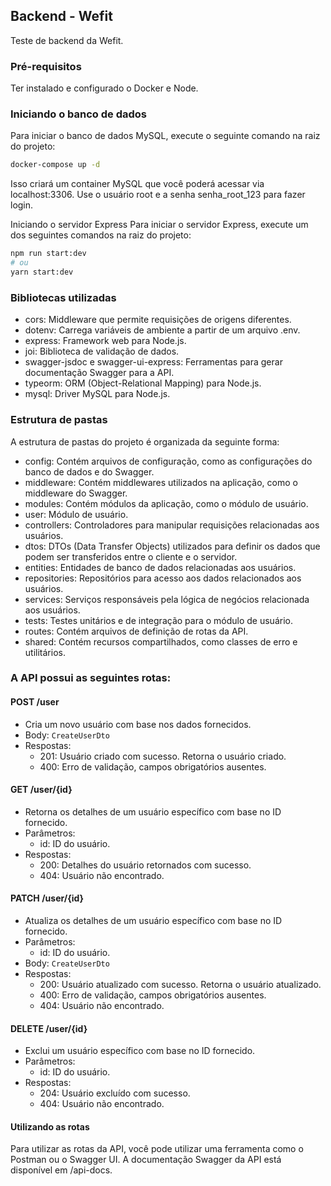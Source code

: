 ## Backend - Wefit
Teste de backend da Wefit.

### Pré-requisitos
Ter instalado e configurado o Docker e Node.

### Iniciando o banco de dados
Para iniciar o banco de dados MySQL, execute o seguinte comando na raiz do projeto:

```bash
docker-compose up -d
```

Isso criará um container MySQL que você poderá acessar via localhost:3306. Use o usuário root e a senha senha_root_123 para fazer login.

Iniciando o servidor Express
Para iniciar o servidor Express, execute um dos seguintes comandos na raiz do projeto:
```bash
npm run start:dev
# ou
yarn start:dev
```

### Bibliotecas utilizadas
* cors: Middleware que permite requisições de origens diferentes.
* dotenv: Carrega variáveis de ambiente a partir de um arquivo .env.
* express: Framework web para Node.js.
* joi: Biblioteca de validação de dados.
* swagger-jsdoc e swagger-ui-express: Ferramentas para gerar documentação Swagger para a API.
* typeorm: ORM (Object-Relational Mapping) para Node.js.
* mysql: Driver MySQL para Node.js.

### Estrutura de pastas
A estrutura de pastas do projeto é organizada da seguinte forma:
* config: Contém arquivos de configuração, como as configurações do banco de dados e do Swagger.
* middleware: Contém middlewares utilizados na aplicação, como o middleware do Swagger.
* modules: Contém módulos da aplicação, como o módulo de usuário.
* user: Módulo de usuário.
* controllers: Controladores para manipular requisições relacionadas aos usuários.
* dtos: DTOs (Data Transfer Objects) utilizados para definir os dados que podem ser transferidos entre o cliente e o servidor.
* entities: Entidades de banco de dados relacionadas aos usuários.
* repositories: Repositórios para acesso aos dados relacionados aos usuários.
* services: Serviços responsáveis pela lógica de negócios relacionada aos usuários.
* tests: Testes unitários e de integração para o módulo de usuário.
* routes: Contém arquivos de definição de rotas da API.
* shared: Contém recursos compartilhados, como classes de erro e utilitários.

### A API possui as seguintes rotas:
#### POST /user
- Cria um novo usuário com base nos dados fornecidos.
- Body: `CreateUserDto`
- Respostas:
  - 201: Usuário criado com sucesso. Retorna o usuário criado.
  - 400: Erro de validação, campos obrigatórios ausentes.

#### GET /user/{id}
- Retorna os detalhes de um usuário específico com base no ID fornecido.
- Parâmetros:
  - id: ID do usuário.
- Respostas:
  - 200: Detalhes do usuário retornados com sucesso.
  - 404: Usuário não encontrado.

#### PATCH /user/{id}
- Atualiza os detalhes de um usuário específico com base no ID fornecido.
- Parâmetros:
  - id: ID do usuário.
- Body: `CreateUserDto`
- Respostas:
  - 200: Usuário atualizado com sucesso. Retorna o usuário atualizado.
  - 400: Erro de validação, campos obrigatórios ausentes.
  - 404: Usuário não encontrado.

#### DELETE /user/{id}
- Exclui um usuário específico com base no ID fornecido.
- Parâmetros:
  - id: ID do usuário.
- Respostas:
  - 204: Usuário excluído com sucesso.
  - 404: Usuário não encontrado.

#### Utilizando as rotas
Para utilizar as rotas da API, você pode utilizar uma ferramenta como o Postman ou o Swagger UI. A documentação Swagger da API está disponível em /api-docs.

